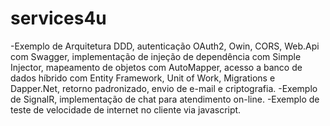 # services4u
-Exemplo de Arquitetura DDD, autenticação OAuth2, Owin, CORS, Web.Api com Swagger, implementação de injeção de dependência com Simple Injector, mapeamento de objetos com AutoMapper, acesso a banco de dados híbrido com Entity Framework, Unit of Work, Migrations e Dapper.Net, retorno padronizado, envio de e-mail e criptografia.
-Exemplo de SignalR, implementação de chat para atendimento on-line.
-Exemplo de teste de velocidade de internet no cliente via javascript. 

